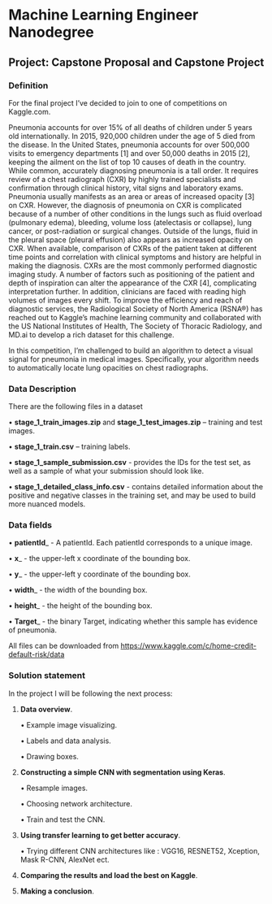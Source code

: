 # Machine Learning Engineer Nanodegree
## Project: Capstone Proposal and Capstone Project

### Definition

For the final project I’ve decided to join to one of competitions on Kaggle.com. 
	

Pneumonia accounts for over 15% of all deaths of children under 5 years old internationally. 
In 2015, 920,000 children under the age of 5 died from the disease. In the United States, 
pneumonia accounts for over 500,000 visits to emergency departments [1] and over 50,000 deaths in 2015 [2], 
keeping the ailment on the list of top 10 causes of death in the country.
While common, accurately diagnosing pneumonia is a tall order. It requires review of a chest radiograph (CXR) 
by highly trained specialists and confirmation through clinical history, vital signs and laboratory exams. 
Pneumonia usually manifests as an area or areas of increased opacity [3] on CXR. However, the diagnosis of 
pneumonia on CXR is complicated because of a number of other conditions in the lungs such as fluid overload (pulmonary edema),
bleeding, volume loss (atelectasis or collapse), lung cancer, or post-radiation or surgical changes. 
Outside of the lungs, fluid in the pleural space (pleural effusion) also appears as increased opacity on CXR. 
When available, comparison of CXRs of the patient taken at different time points and correlation with clinical 
symptoms and history are helpful in making the diagnosis.
CXRs are the most commonly performed diagnostic imaging study. A number of factors such as positioning of the 
patient and depth of inspiration can alter the appearance of the CXR [4], complicating interpretation further. 
In addition, clinicians are faced with reading high volumes of images every shift.
To improve the efficiency and reach of diagnostic services, the Radiological Society of North America (RSNA®) has 
reached out to Kaggle’s machine learning community and collaborated with the US National Institutes of Health, 
The Society of Thoracic Radiology, and MD.ai to develop a rich dataset for this challenge.


In this competition, I’m challenged to build an algorithm to detect a visual signal for pneumonia in medical images. 
Specifically, your algorithm needs to automatically locate lung opacities on chest radiographs.

	
### Data Description

   There are the following files in a dataset
   
•  **stage_1_train_images.zip** and **stage_1_test_images.zip** – training and test images.

•  **stage_1_train.csv** – training labels.
	
•  **stage_1_sample_submission.csv** - provides the IDs for the test set, as well as a 
    sample of what your submission should look like.

•  **stage_1_detailed_class_info.csv** - contains detailed information about the positive and 
   negative classes in the training set, and may be used to build more nuanced models.

### Data fields

•	**patientId**_ - A patientId. Each patientId corresponds to a unique image.

•	**x**_ - the upper-left x coordinate of the bounding box.

•	**y**_ - the upper-left y coordinate of the bounding box.

•	**width**_ - the width of the bounding box.

•	**height**_ - the height of the bounding box.

•	**Target**_ - the binary Target, indicating whether this sample has evidence of pneumonia.

All files can be downloaded from <https://www.kaggle.com/c/home-credit-default-risk/data>

### Solution statement

In the project I will be following the next process:

1. **Data overview**.

      • Example image visualizing.
  
      • Labels and data analysis.
	  
	  • Drawing  boxes.
	  
   
2. **Constructing a simple CNN with segmentation using Keras**.

     • Resample images.
	 
	 • Choosing network architecture.
	 
	 • Train and test the CNN.
	 
   
3. **Using transfer learning to get better accuracy**. 

     • Trying different CNN architectures like : VGG16, RESNET52, Xception, Mask R-CNN, AlexNet ect.
   
   
4. **Comparing the results and load the best on Kaggle**.

5. **Making a conclusion**.

 
